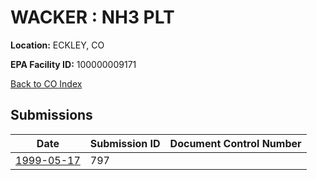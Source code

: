 # WACKER : NH3 PLT

**Location:** ECKLEY, CO

**EPA Facility ID:** 100000009171

[Back to CO Index](../../index.md)

## Submissions

| Date | Submission ID | Document Control Number |
|------|--------------|-------------------------|
| [1999-05-17](submissions/797.md) | 797 |  |
